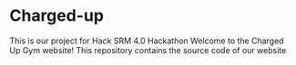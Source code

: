 # Charged-up
This is our project for Hack SRM 4.0 Hackathon
Welcome to the Charged Up Gym website! This repository contains the source code of our website 
